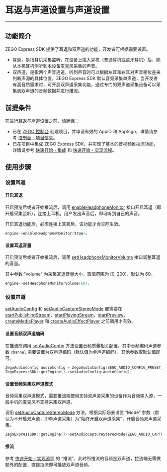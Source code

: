 # 耳返与声道设置与声道设置

- - -

## 功能简介

ZEGO Express SDK 提供了耳返和双声道的功能，开发者可根据需要设置。

- 耳返，是指耳机采集监听，在设备上插入耳机（普通耳机或蓝牙耳机）后，能从本机耳机侧听到本设备麦克风采集的声音。
- 双声道，是指两个声音通道，听到声音时可以根据左耳和右耳对声音相位差来判断声源的具体位置。ZEGO Express SDK 默认音频采集单声道，当开发者有高音质需求时，可开启双声道采集功能，通过专门的双声道采集设备可以采集到双声道的音频数据并进行推流。

## 前提条件

在进行耳返与声道设置之前，请确保：

- 已在 [ZEGO 控制台](https://console.zego.im) 创建项目，并申请有效的 AppID 和 AppSign，详情请参考 [控制台 - 项目信息](/console/project-info)。
- 已在项目中集成 ZEGO Express SDK，并实现了基本的音视频推拉流功能，详情请参考 [快速开始 - 集成](https://doc-zh.zego.im/article/21141) 和 [快速开始 - 实现流程](https://doc-zh.zego.im/article/21031)。


## 使用步骤

### 设置耳返

#### 开启耳返

开启预览后或者开始推流后，调用 [enableHeadphoneMonitor](https://doc-zh.zego.im/article/api?doc=Express_Video_SDK_API~cpp_linux~class~IZegoExpressEngine#enable-headphone-monitor) 接口开启耳返（即开启采集监听），连接上耳机，用户发出声音后，即可听到自己的声音。

<Note title="说明">


开启耳返功能后，必须连接上耳机后，该功能才会实际生效。

</Note>



```cpp
engine->enableHeadphoneMonitor(true);
```

#### 设置耳返音量

开启预览后或者开始推流后，调用 [setHeadphoneMonitorVolume](https://doc-zh.zego.im/article/api?doc=Express_Video_SDK_API~cpp_linux~class~IZegoExpressEngine#set-headphone-monitor-volume) 接口调整耳返的音量。

其中参数 “volume” 为采集耳返音量大小，取值范围为 [0, 200]，默认为 60。

```cpp
engine->setHeadphoneMonitorVolume(60);
```

### 设置声道

<Warning title="注意">


[setAudioConfig](https://doc-zh.zego.im/article/api?doc=Express_Video_SDK_API~cpp_linux~class~IZegoExpressEngine#set-audio-config) 和 [setAudioCaptureStereoMode](https://doc-zh.zego.im/article/api?doc=Express_Video_SDK_API~cpp_linux~class~IZegoExpressEngine#set-audio-capture-stereo-mode) 都需要在 [startPublishingStream](https://doc-zh.zego.im/article/api?doc=Express_Video_SDK_API~cpp_linux~class~IZegoExpressEngine#start-publishing-stream)、[startPlayingStream](https://doc-zh.zego.im/article/api?doc=Express_Video_SDK_API~cpp_linux~class~IZegoExpressEngine#start-playing-stream)、[startPreview](https://doc-zh.zego.im/article/api?doc=Express_Video_SDK_API~cpp_linux~class~IZegoExpressEngine#start-preview)、[createMediaPlayer](https://doc-zh.zego.im/article/api?doc=Express_Video_SDK_API~cpp_linux~class~IZegoExpressEngine#create-media-player) 和 [createAudioEffectPlayer](https://doc-zh.zego.im/article/api?doc=Express_Video_SDK_API~cpp_linux~class~IZegoExpressEngine#create-audio-effect-player) 之前调用才有效。

</Warning>



#### 设置音频双声道编码

在推流前调用 [setAudioConfig](https://doc-zh.zego.im/article/api?doc=Express_Video_SDK_API~cpp_linux~class~IZegoExpressEngine#set-audio-config) 方法设置音频质量相关配置，其中音频编码声道参数 `channel` 需要设置为双声道编码（默认值为单声道编码），其他参数取默认值即可。

```cpp
ZegoAudioConfig audioConfig = ZegoAudioConfig(ZEGO_AUDIO_CONFIG_PRESET_HIGH_QUALITY_STEREO);
ZegoExpressSDK::getEngine()->setAudioConfig(audioConfig);
```

#### 设置音频采集双声道模式

<Note title="说明">


音频采集双声道模式，需要推流端使用支持双声道采集的设备作为音频输入源，一般手机的麦克风不支持采集双声道。

</Note>



调用 [setAudioCaptureStereoMode](https://doc-zh.zego.im/article/api?doc=Express_Video_SDK_API~cpp_linux~class~IZegoExpressEngine#set-audio-capture-stereo-mode) 方法，根据实际场景设置 “Mode” 参数（默认为不开启双声道，即单声道采集）为“始终开启双声道采集”，开启音频双声道采集。

```cpp
ZegoExpressSDK::getEngine()->setAudioCaptureStereoMode(ZEGO_AUDIO_CAPTURE_STEREO_MODE_ALWAYS);
```

#### 推流

参考 [快速开始 - 实现流程](https://doc-zh.zego.im/article/21031#publishingStream) 的 “推流”，此时所推流的音频是双声道，拉流端无需做额外的配置，直接拉流即可播放双声道音频。

<Content />

